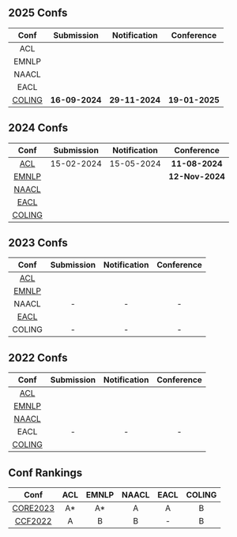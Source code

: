 
## 2025 Confs 
|  Conf  | Submission    |   Notification  |   Conference  |
| :---:  |    :----:     |     :---:       |     :---:     |
|  ACL   |               |                 |               |
|  EMNLP |               |                 |               |
|  NAACL |               |                 |               |
|  EACL  |               |                 |               |
| [COLING](https://coling2025.org/) | **16-09-2024** | **29-11-2024** | **19-01-2025** |
 
 
## 2024 Confs
|  Conf  | Submission    |   Notification  |   Conference  |
| :---:  |    :----:     |     :---:       |     :---:     |
| [ACL](https://2024.aclweb.org/)   |  15-02-2024   |   15-05-2024    |  **11-08-2024**  |
| [EMNLP](https://2024.emnlp.org/)  |               |                 |  **12-Nov-2024**  |
| [NAACL](https://2024.naacl.org/)  |               |                 |               |
| [EACL](https://2024.eacl.org/)    |               |                 |               |
| [COLING](https://coling2025.org/) |               |                 |               |

## 2023 Confs
|  Conf  | Submission    |   Notification  |   Conference  |
| :---:  |    :----:     |     :---:       |     :---:     |
| [ACL](https://2023.aclweb.org/)   |               |                 |               |
| [EMNLP](https://2023.emnlp.org/)  |               |                 |               |
|  NAACL                            |       -       |        -        |       -       |
| [EACL](https://2023.eacl.org/)    |               |                 |               |
|  COLING                           |       -       |        -        |       -       |

## 2022 Confs
|  Conf  | Submission    |   Notification  |   Conference  |
| :---:  |    :----:     |     :---:       |     :---:     |
| [ACL](https://www.aclweb.org/portal/content/60th-annual-meeting-association-computational-linguistics)                        |               |                 |               |
| [EMNLP](https://2022.emnlp.org/)  |               |                 |               |
| [NAACL](https://2022.naacl.org/)  |               |                 |               |
|  EACL                             |       -       |        -        |       -       |
| [COLING](https://coling2022.org/) |               |                 |               |

## Conf Rankings
|  Conf  |   ACL   |   EMNLP  |   NAACL  | EACL | COLING |
| :---:  | :----:  |   :---:  |  :---:   | :---:|  :---: |
| [CORE2023](https://portal.core.edu.au/conf-ranks/) | A* | A* | A | A | B |
| [CCF2022](https://www.ccf.org.cn/)                 | A  | B  | B | - | B |
<!--stackedit_data:
eyJoaXN0b3J5IjpbLTYxODA4ODExOSwtMjEyNzg2MjY0MiwtMj
A3MjU0NTI4NywtMTc3NDQ5MzI4NiwtMTU5NDE0MzIwNCwyMTI1
OTUwMzA4LC01NTMwNDY4ODIsLTEwNzAzOTI1MzAsMTk0MTgxMT
A1OCw3NTExMDIxNzEsNzc4ODAxNjM3LDE0MDU4ODE2MzEsMTMw
NjU1NDAxMiwxOTk3NDY0NzQ0LC02MDc2Mjc1OTIsMTU2ODk4Nz
k1LC0xMTE5MDgwMjAsLTU3ODUwODU1NiwtNzQzNjk3NjA1LDM1
MjcyNzc1Nl19
-->